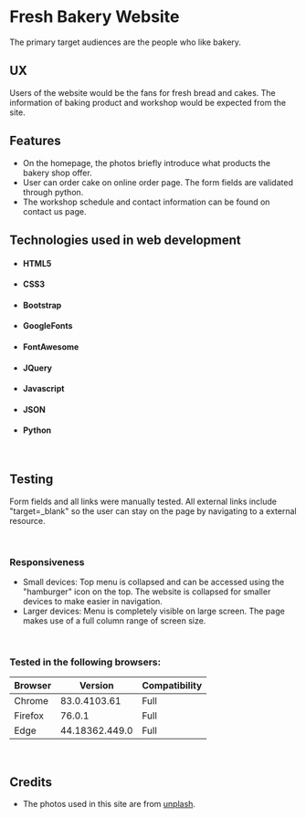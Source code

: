 # Fresh Bakery Website
The primary target audiences are the people who like bakery.


## UX
Users of the website would be the fans for fresh bread and cakes. The information of baking product and workshop would be expected from the site.


## Features
- On the homepage, the photos briefly introduce what products the bakery shop offer.<br>
- User can order cake on online order page. The form fields are validated through python.<br>
- The workshop schedule and contact information can be found on contact us page. <br>


## Technologies used in web development

- #### HTML5
- #### CSS3
- #### Bootstrap
- #### GoogleFonts
- #### FontAwesome 
- #### JQuery
- #### Javascript
- #### JSON 
- #### Python
<br>

## Testing
Form fields and all links were manually tested.  All external links include "target=_blank" so the user can stay on the page by navigating to a external resource. 


<br>

### Responsiveness
- Small devices: Top menu is collapsed and can be accessed using the "hamburger" icon on the top. The website is collapsed for smaller devices to make easier in navigation.<br>
- Larger devices: Menu is completely visible on large screen. The page makes use of a full column range of screen size.


<br>

### Tested in the following browsers:
|Browser  | Version       | Compatibility |
|---------|---------------|---------------|
|Chrome   |83.0.4103.61   | Full          |
|Firefox  |76.0.1         | Full          |
|Edge     |44.18362.449.0 | Full          |

<br>

## Credits
- The photos used in this site are from [unplash](https://unplash.com).
